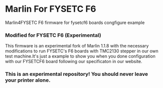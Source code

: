 # Marlin For FYSETC F6
Marlin4FYSETC F6 firmware for fysetcf6 boards congfigure example

### Modified for FYSETC F6 (Experimental)

This firmware is an experimental fork of Marlin 1.1.8 with the necessary modifications to run FYSETC's F6 boards with TMC2130 stepper in our own test machine.It's just a example to show you when you done configuration with our FYSETCF6 board following our specificaton in our website.

### This is an experimental repository! You should never leave your printer alone.
